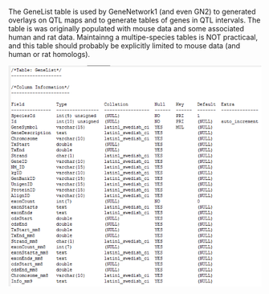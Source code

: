 The GeneList table is used by GeneNetwork1 (and even GN2) to generated overlays on QTL maps and to generate tables of genes in QTL intervals. The table is was originally populated with mouse data and some associated human and rat data. Maintainng a multipe-species tables is NOT practicaal, and this table should probably be explicitly limited to mouse data (and human or rat homologs).

![alt tag](https://raw.githubusercontent.com/genenetwork/sysmaintenance/master/assembly_update_documentation/mm9_to_mm10_20161213/table_GeneList_2016-12-19.png)
